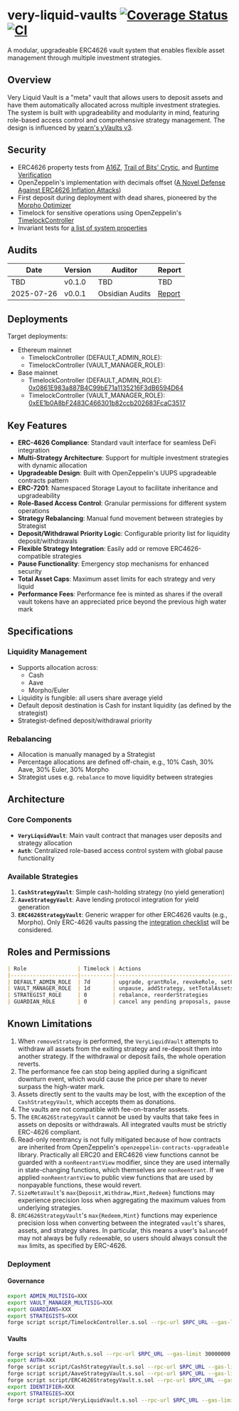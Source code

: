 # very-liquid-vaults [![Coverage Status](https://coveralls.io/repos/github/SizeCredit/very-liquid-vaults/badge.svg?branch=main)](https://coveralls.io/github/SizeCredit/very-liquid-vaults?branch=main) [![CI](https://github.com/SizeCredit/very-liquid-vaults/actions/workflows/ci.yml/badge.svg)](https://github.com/SizeCredit/very-liquid-vaults/actions/workflows/ci.yml)

A modular, upgradeable ERC4626 vault system that enables flexible asset management through multiple investment strategies.

## Overview

Very Liquid Vault is a "meta" vault that allows users to deposit assets and have them automatically allocated across multiple investment strategies. The system is built with upgradeability and modularity in mind, featuring role-based access control and comprehensive strategy management. The design is influenced by [yearn's yVaults v3](https://docs.yearn.fi/developers/v3/overview).

## Security

- ERC4626 property tests from [A16Z](https://github.com/a16z/erc4626-tests), [Trail of Bits' Crytic](https://github.com/crytic/properties), and [Runtime Verification](https://github.com/runtimeverification/ercx-tests)
- OpenZeppelin's implementation with decimals offset ([A Novel Defense Against ERC4626 Inflation Attacks](https://blog.openzeppelin.com/a-novel-defense-against-erc4626-inflation-attacks))
- First deposit during deployment with dead shares, pioneered by the [Morpho Optimizer](https://github.com/morpho-org/morpho-optimizers-vaults/blob/a74846774afe4f74a75a0470c2984c7d8ea41f35/scripts/aave-v2/eth-mainnet/Deploy.s.sol#L85-L120)
- Timelock for sensitive operations using OpenZeppelin's [TimelockController](https://docs.openzeppelin.com/defender/guide/timelock-roles)
- Invariant tests for [a list of system properties](test/property/PropertiesSpecifications.t.sol)

## Audits

| Date | Version | Auditor | Report |
|------|---------|----------|---------|
| TBD | v0.1.0 | TBD | TBD |
| 2025-07-26 | v0.0.1 | Obsidian Audits | [Report](./audits/2025-07-26-Obsidian-Audits.pdf) |

## Deployments

Target deployments:

- Ethereum mainnet
  - TimelockController (DEFAULT_ADMIN_ROLE): 
  - TimelockController (VAULT_MANAGER_ROLE): 
- Base mainnet
  - TimelockController (DEFAULT_ADMIN_ROLE): [0x0861E983a887B4C99bE71a1135216F3dB6594D64](https://basescan.org/address/0x0861E983a887B4C99bE71a1135216F3dB6594D64)
  - TimelockController (VAULT_MANAGER_ROLE): [0xEE1b0A8bF2483C466301b82ccb202683FcaC3517](https://basescan.org/address/0xEE1b0A8bF2483C466301b82ccb202683FcaC3517)

## Key Features

* **ERC-4626 Compliance**: Standard vault interface for seamless DeFi integration
* **Multi-Strategy Architecture**: Support for multiple investment strategies with dynamic allocation
* **Upgradeable Design**: Built with OpenZeppelin's UUPS upgradeable contracts pattern
* **ERC-7201**: Namespaced Storage Layout to facilitate inheritance and upgradeability
* **Role-Based Access Control**: Granular permissions for different system operations
* **Strategy Rebalancing**: Manual fund movement between strategies by Strategist
* **Deposit/Withdrawal Priority Logic**: Configurable priority list for liquidity deposit/withdrawals
* **Flexible Strategy Integration**: Easily add or remove ERC4626-compatible strategies
* **Pause Functionality**: Emergency stop mechanisms for enhanced security
* **Total Asset Caps**: Maximum asset limits for each strategy and very liquid
* **Performance Fees**: Performance fee is minted as shares if the overall vault tokens have an appreciated price beyond the previous high water mark

## Specifications

### Liquidity Management

* Supports allocation across:
  * Cash
  * Aave
  * Morpho/Euler
* Liquidity is fungible: all users share average yield
* Default deposit destination is Cash for instant liquidity (as defined by the strategist)
* Strategist-defined deposit/withdrawal priority

### Rebalancing

* Allocation is manually managed by a Strategist
* Percentage allocations are defined off-chain, e.g., 10% Cash, 30% Aave, 30% Euler, 30% Morpho
* Strategist uses e.g. `rebalance` to move liquidity between strategies

## Architecture

### Core Components

* **`VeryLiquidVault`**: Main vault contract that manages user deposits and strategy allocation
* **`Auth`**: Centralized role-based access control system with global pause functionality

### Available Strategies

1. **`CashStrategyVault`**: Simple cash-holding strategy (no yield generation)
2. **`AaveStrategyVault`**: Aave lending protocol integration for yield generation
3. **`ERC4626StrategyVault`**: Generic wrapper for other ERC4626 vaults (e.g., Morpho). Only ERC-4626 vaults passing the [integration checklist](https://github.com/aviggiano/security/blob/v0.1.0/audit-checklists/ERC-4626-integration.md) will be considered.

## Roles and Permissions

```md
| Role                | Timelock | Actions                                                     |
|---------------------|----------|-------------------------------------------------------------|
| DEFAULT_ADMIN_ROLE  | 7d       | upgrade, grantRole, revokeRole, setPerformanceFeePercent    |
| VAULT_MANAGER_ROLE  | 1d       | unpause, addStrategy, setTotalAssetsCap                     |
| STRATEGIST_ROLE     | 0        | rebalance, reorderStrategies                                |
| GUARDIAN_ROLE       | 0        | cancel any pending proposals, pause, removeStrategy         |
```

## Known Limitations

1. When `removeStrategy` is performed, the `VeryLiquidVault` attempts to withdraw all assets from the exiting strategy and re-deposit them into another strategy. If the withdrawal or deposit fails, the whole operation reverts.
2. The performance fee can stop being applied during a significant downturn event, which would cause the price per share to never surpass the high-water mark.
3. Assets directly sent to the vaults may be lost, with the exception of the `CashStrategyVault`, which accepts them as donations.
4. The vaults are not compatible with fee-on-transfer assets.
5. The `ERC4626StrategyVault` cannot be used by vaults that take fees in assets on deposits or withdrawals. All integrated vaults must be strictly ERC-4626 compliant.
6. Read-only reentrancy is not fully mitigated because of how contracts are inherited from OpenZeppelin's `openzeppelin-contracts-upgradeable` library. Practically all ERC20 and ERC4626 view functions cannot be guarded with a `nonReentrantView` modifier, since they are used internally in state-changing functions, which themselves are `nonReentrant`. If we applied `nonReentrantView` to public view functions that are used by nonpayable functions, these would revert.
7. `SizeMetaVault`'s `max{Deposit,Withdraw,Mint,Redeem}` functions may experience precision loss when aggregating the maximum values from underlying strategies.
8. `ERC4626StrategyVault`'s `max{Redeem,Mint}` functions may experience precision loss when converting between the integrated `vault`'s shares, assets, and strategy shares. In particular, this means a user's `balanceOf` may not always be fully `redeem`able, so users should always consult the `max` limits, as specified by ERC-4626.

### Deployment

#### Governance

```bash
export ADMIN_MULTISIG=XXX
export VAULT_MANAGER_MULTISIG=XXX
export GUARDIANS=XXX
export STRATEGISTS=XXX
forge script script/TimelockController.s.sol --rpc-url $RPC_URL --gas-limit 30000000 --sender $DEPLOYER_ADDRESS --account $DEPLOYER_ACCOUNT --verify -vvvvv [--slow]
```

#### Vaults

```bash
forge script script/Auth.s.sol --rpc-url $RPC_URL --gas-limit 30000000 --sender $DEPLOYER_ADDRESS --account $DEPLOYER_ACCOUNT --verify -vvvvv [--slow]
export AUTH=XXX
forge script script/CashStrategyVault.s.sol --rpc-url $RPC_URL --gas-limit 30000000 --sender $DEPLOYER_ADDRESS --account $DEPLOYER_ACCOUNT --verify -vvvvv [--slow]
forge script script/AaveStrategyVault.s.sol --rpc-url $RPC_URL --gas-limit 30000000 --sender $DEPLOYER_ADDRESS --account $DEPLOYER_ACCOUNT --verify -vvvvv [--slow]
forge script script/ERC4626StrategyVault.s.sol --rpc-url $RPC_URL --gas-limit 30000000 --sender $DEPLOYER_ADDRESS --account $DEPLOYER_ACCOUNT --verify -vvvvv [--slow]
export IDENTIFIER=XXX
export STRATEGIES=XXX
forge script script/VeryLiquidVault.s.sol --rpc-url $RPC_URL --gas-limit 30000000 --sender $DEPLOYER_ADDRESS --account $DEPLOYER_ACCOUNT --verify -vvvvv [--slow]
```
